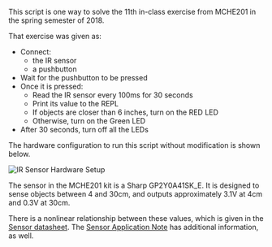 This script is one way to solve the 11th in-class exercise from MCHE201 in the 
spring semester of 2018. 

That exercise was given as:
* Connect:
    - the IR sensor 
    - a pushbutton
* Wait for the pushbutton to be pressed
* Once it is pressed:
    - Read the IR sensor every 100ms for 30 seconds
    - Print its value to the REPL
    - If objects are closer than 6 inches, turn on the RED LED
    - Otherwise, turn on the Green LED
* After 30 seconds, turn off all the LEDs
 


The hardware configuration to run this script without modification is shown below.

![IR Sensor Hardware Setup](pyboard_breadboard_IRsensor.png)

The sensor in the MCHE201 kit is a Sharp GP2Y0A41SK_E. It is designed to sense objects between 4 and 30cm, and outputs approximately 3.1V at 4cm and 0.3V at 30cm.
 
There is a nonlinear relationship between these values, which is given in the [Sensor datasheet](http://www.sharp-world.com/products/device/lineup/data/pdf/datasheet/gp2y0a41sk_e.pdf). The 
[Sensor Application Note](http://www.sharp-world.com/products/device/lineup/data/pdf/datasheet/gp2y0a_gp2y0d_series_appl_e.pdf) has additional information, as well.

